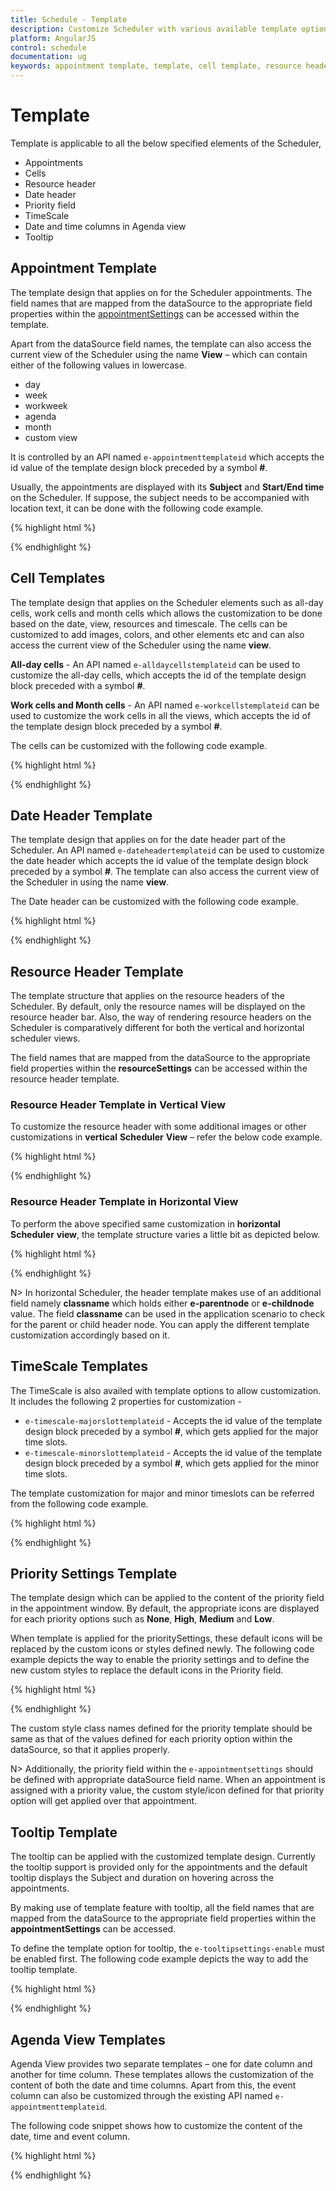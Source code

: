 ```yaml
---
title: Schedule - Template
description: Customize Scheduler with various available template options
platform: AngularJS
control: schedule
documentation: ug
keywords: appointment template, template, cell template, resource header 
---
```

# Template

Template is applicable to all the below specified elements of the Scheduler,

* Appointments
* Cells
* Resource header
* Date header
* Priority field
* TimeScale
* Date and time columns in Agenda view
* Tooltip

## Appointment Template

The template design that applies on for the Scheduler appointments. The field names that are mapped from the dataSource to the appropriate field properties within the [appointmentSettings](/api/js/ejschedule#members:appointmentsettings) can be accessed within the template.

Apart from the dataSource field names, the template can also access the current view of the Scheduler using the name **View** – which can contain either of the following values in lowercase. 

* day
* week
* workweek
* agenda
* month
* custom view

It is controlled by an API named `e-appointmenttemplateid` which accepts the id value of the template design block preceded by a symbol **#**.

Usually, the appointments are displayed with its **Subject** and **Start/End time** on the Scheduler. If suppose, the subject needs to be accompanied with location text, it can be done with the following code example.

{% highlight html %}

<!DOCTYPE html>
<html lang="en" xmlns="http://www.w3.org/1999/xhtml" ng-app="ScheduleApp">
<head>
    <!-- Dependency file references -->
</head>
<body>
    <div ng-controller="ScheduleCtrl">
        <ej-schedule id="Schedule1" e-width="100%" e-height="525px" e-currentdate="setDate" e-appointmentsettings-datasource="dataSource" e-appointmenttemplateid="#apptemplate">
        </ej-schedule>
    </div>
    <script id="apptemplate" type="text/x-jsrender">
        {{"{{"}}if View !== "agenda"{{}}}}
        <div style="height:100%; background-color:orange; margin-left: 5px;">
            <div style="margin-left: 2px;">{{"{{"}}:Subject{{}}}}</div>
            <div style="margin-left: 2px;">{{"{{"}}:Location{{}}}}</div>
        </div>
        {{"{{"}}else{{}}}}
        <div>{{"{{"}}:Subject{{}}}}, {{"{{"}}:Location{{}}}}</div>
        {{"{{"}}/if{{"}}"}}
    </script>
    <script type="text/javascript">
        angular.module('ScheduleApp', ['ejangular']).controller('ScheduleCtrl', function ($scope) {
            $scope.dataSource = [{
                Id: 1,
                Subject: "Wild Discovery",
                StartTime: new Date(2017, 1, 7, 9, 00),
                EndTime: new Date(2017, 1, 7, 10, 30)
            }];
            $scope.setDate = new Date(2017, 1, 7);
        });
    </script>
</body>
</html>

{% endhighlight %}

## Cell Templates

The template design that applies on the Scheduler elements such as all-day cells, work cells and month cells which allows the customization to be done based on the date, view, resources and timescale. The cells can be customized to add images, colors, and other elements etc and can also access the current view of the Scheduler using the name **view**.

**All-day cells** - An API named `e-alldaycellstemplateid` can be used to customize the all-day cells, which accepts the id of the template design block preceded with a symbol **#**.

**Work cells and Month cells** - An API named `e-workcellstemplateid` can be used to customize the work cells in all the views, which accepts the id of the template design block preceded by a symbol **#**. 

The cells can be customized with the following code example.

{% highlight html %}

<!DOCTYPE html>
<html lang="en" xmlns="http://www.w3.org/1999/xhtml" ng-app="ScheduleApp">
<head>
    <!-- Dependency file references -->
</head>
<body>
    <div ng-controller="ScheduleCtrl">
        <ej-schedule id="Schedule1" e-width="100%" e-height="525px" e-currentdate="setDate" e-appointmentsettings-datasource="dataSource" e-alldaycellstemplateid="#alldayTemplate" e-workcellstemplateid="#workTemplate">
        </ej-schedule>
    </div>
    <!-- Template for All-day cells -->
    <script id="alldayTemplate" type="text/x-jsrender">
        <div class="e-icon e-scheduleallday" style="opacity:0.5"></div>
        <span style="opacity:0.5">AllDay</span>
    </script>
    <!-- Template for Workcells and Monthcells -->
    <script id="workTemplate" type="text/x-jsrender">
        {{"{{"}}if resource.classname == 'e-parentnode'{{}}}}
        {{"{{"}}:resource.text{{}}}}
        {{"{{"}}else{{}}}}
        {{"{{"}}if date.getDay() == 0 || date.getDay() == 6{{}}}}
        <div style="background-color:lightblue">Weekend</div>
        {{"{{"}}else{{}}}}
        {{"{{"}}if view == 'month' && resource.text == 'Party Hall-A' && date.getDay() == 5{{}}}}
        <div style="background-color:burlywood">Meeting</div>
        {{"{{"}}else resource.text != 'Party Hall-B' && date.getDate() == 15{{}}}}
        <div style="background-color:thistle">Holiday</div>
        {{"{{"}}else view != 'month' && resource.text == 'Party Hall-A' && date.getDay() == 5 && date.getHours() == 10{{}}}}
        <div style="background-color:burlywood">Meeting</div>
        {{"{{"}}else view == 'month' && resource.text == 'Party Hall-B' && date.getDay() == 5{{}}}}
        <div style="background-color:lightblue">Conf.</div>
        {{"{{"}}else resource.text == 'Party Hall-B' && date.getDate() == 16{{}}}}
        <div style="background-color:darkkhaki">Happyday</div>
        {{"{{"}}else view != 'month' && resource.text == 'Party Hall-B' && date.getDay() == 5 && date.getHours() == 12{{}}}}
        <div style="background-color:goldenrod">Conf.</div>
        {{"{{"}}else date.getDate() == 10 && date.getMonth() == 11{{}}}}
        <div style="background-color:palegreen">Day Spl</div>
        {{"{{"}}else date.getDate() == 25 && date.getMonth() == 11{{}}}}
        <div style="background-color:sandybrown">Christmas</div>
        {{"{{"}}/if{{}}}}
        {{"{{"}}/if{{}}}}
        {{"{{"}}/if{{}}}}
    </script>
    <script type="text/javascript">
        angular.module('ScheduleApp', ['ejangular']).controller('ScheduleCtrl', function ($scope) {
            $scope.dataSource = [{
                Id: 1,
                Subject: "Wild Discovery",
                StartTime: new Date(2017, 1, 7, 9, 00),
                EndTime: new Date(2017, 1, 7, 10, 30)
            }];
            $scope.setDate = new Date(2017, 1, 7);
        });
    </script>
</body>
</html>

{% endhighlight %}

## Date Header Template

The template design that applies on for the date header part of the Scheduler. An API named `e-dateheadertemplateid` can be used to customize the date header which accepts the id value of the template design block preceded by a symbol **#**. The template can also access the current view of the Scheduler in using the name **view**.

The Date header can be customized with the following code example.

{% highlight html %}

<!DOCTYPE html>
<html lang="en" xmlns="http://www.w3.org/1999/xhtml" ng-app="ScheduleApp">
<head>
    <!-- Dependency file references -->
</head>
<body>
    <div ng-controller="ScheduleCtrl">
        <ej-schedule id="Schedule1" e-width="100%" e-height="525px" e-currentdate="setDate" e-appointmentsettings-datasource="dataSource" e-dateheadertemplateid="#dateTemplate">
        </ej-schedule>
    </div>
    <!-- Template for Dateheader -->
    <script id="dateTemplate" type="text/x-jsrender">
        <div>{{"{{"}}:~dTemplate(date){{}}}}</div>
    </script>
    <script type="text/javascript">
        angular.module('ScheduleApp', ['ejangular']).controller('ScheduleCtrl', function ($scope) {
            $scope.dataSource = [{
                Id: 1,
                Subject: "Wild Discovery",
                StartTime: new Date(2017, 1, 7, 9, 00),
                EndTime: new Date(2017, 1, 7, 10, 30)
            }];
            $scope.setDate = new Date(2017, 1, 7);
        });
        function _dateFormat(date) {
            var dFormat = ej.format(new Date(date), "dd/MM");
            return dFormat;
        }
        $.views.helpers({ dTemplate: _dateFormat });
    </script>
</body>
</html>
    
{% endhighlight %}

## Resource Header Template

The template structure that applies on the resource headers of the Scheduler. By default, only the resource names will be displayed on the resource header bar. Also, the way of rendering resource headers on the Scheduler is comparatively different for both the vertical and horizontal scheduler views. 

The field names that are mapped from the dataSource to the appropriate field properties within the **resourceSettings** can be accessed within the resource header template.

### Resource Header Template in Vertical View

To customize the resource header with some additional images or other customizations in **vertical** **Scheduler** **View** – refer the below code example.

{% highlight html %}

<!DOCTYPE html>
<html lang="en" xmlns="http://www.w3.org/1999/xhtml" ng-app="ScheduleApp">
<head>
    <!-- Dependency file references -->
</head>
<body>
    <div ng-controller="ScheduleCtrl">
        <ej-schedule id="Schedule1" e-width="100%" e-height="525px" e-currentdate="setDate" e-appointmentsettings-datasource="dataSource" e-appointmentsettings-resourcefields="roomId" e-resourceheadertemplateid="#resTemplate" e-group="group">
            <e-resources>
                <e-resource e-field="roomId" e-title="Room" e-name="Rooms" e-resourcesettings="resourcedata"></e-resource>
            </e-resources>
        </ej-schedule>
    </div>
    <script id="resTemplate" type="text/x-jsrender">
        <div style="height:100%">
            <div style="width:15px;height:15px;margin-left:275px;margin-top:2px;float:left;background:{{"{{"}}:ResourceColor{{}}}};"></div><div style="float:left;margin-left:5px;">{{"{{"}}:ResourceText{{}}}}</div>
        </div>
    </script>
    <script type="text/javascript">
        angular.module('ScheduleApp', ['ejangular']).controller('ScheduleCtrl', function ($scope) {
            $scope.group = {
                resources: ["Rooms"]
            }
            $scope.resourcedata = {
                dataSource: [{
                    ResourceText: "ROOM1",
                    id: 1,
                    ResourceColor: "orange"
                }, {
                    ResourceText: "ROOM2",
                    id: 2,
                    ResourceColor: "#56ca85"
                }],
                text: "ResourceText",
                id: "id",
                color: "ResourceColor"
            };
            $scope.dataSource = [{
                Id: 1,
                Subject: "Wild Discovery",
                StartTime: new Date(2017, 1, 7, 9, 00),
                EndTime: new Date(2017, 1, 7, 10, 30),
                roomId: 2
            }];
            $scope.setDate = new Date(2017, 1, 7);
        });
    </script>
</body>
</html>

{% endhighlight %}

### Resource Header Template in Horizontal View

To perform the above specified same customization in **horizontal** **Scheduler** **view**, the template structure varies a little bit as depicted below.

{% highlight html %}

<!DOCTYPE html>
<html lang="en" xmlns="http://www.w3.org/1999/xhtml" ng-app="ScheduleApp">
<head>
    <!-- Dependency file references -->
</head>
<body>
    <div ng-controller="ScheduleCtrl">
        <ej-schedule id="Schedule1" e-width="100%" e-height="525px" e-orientation="horizontal" e-currentdate="setDate" e-appointmentsettings-datasource="dataSource" e-appointmentsettings-resourcefields="roomId" e-resourceheadertemplateid="#resTemplate" e-group="group">
            <e-resources>
                <e-resource e-field="roomId" e-title="Room" e-name="Rooms" e-resourcesettings="resourcedata"></e-resource>
            </e-resources>
        </ej-schedule>
    </div>
    <script id="resTemplate" type="text/x-jsrender">
        <div style="height:100%">
            <div style="width:15px;height:15px;margin-right:5px;margin-top:2px;float:left;background:{{"{{"}}:ResColor{{}}}};"></div><div>{{"{{"}}:ResText{{}}}}</div>
        </div>
    </script>
    <script type="text/javascript">
        angular.module('ScheduleApp', ['ejangular']).controller('ScheduleCtrl', function ($scope) {
            $scope.group = {
                resources: ["Rooms"]
            }
            $scope.resourcedata = {
                dataSource: [{
                    ResText: "ROOM1",
                    id: 1,
                    ResColor: "orange"
                }, {
                    ResText: "ROOM2",
                    id: 2,
                    ResColor: "#56ca85"
                }],
                text: "ResText",
                id: "id",
                color: "ResColor"
            };
            $scope.dataSource = [{
                Id: 1,
                Subject: "Wild Discovery",
                StartTime: new Date(2017, 1, 7, 9, 00),
                EndTime: new Date(2017, 1, 7, 10, 30),
                roomId: 2
            }];
            $scope.setDate = new Date(2017, 1, 7);
        });
    </script>
</body>
</html>

{% endhighlight %}

N> In horizontal Scheduler, the header template makes use of an additional field namely **classname** which holds either **e-parentnode** or **e-childnode** value. The field **classname** can be used in the application scenario to check for the parent or child header node. You can apply the different template customization accordingly based on it.

## TimeScale Templates

The TimeScale is also availed with template options to allow customization. It includes the following 2 properties for customization -

* `e-timescale-majorslottemplateid` - Accepts the id value of the template design block preceded by a symbol **#**, which gets applied for the major time slots.
* `e-timescale-minorslottemplateid` - Accepts the id value of the template design block preceded by a symbol **#**, which gets applied for the minor time slots.

The template customization for major and minor timeslots can be referred from the following code example.

{% highlight html %}

<!DOCTYPE html>
<html lang="en" xmlns="http://www.w3.org/1999/xhtml" ng-app="ScheduleApp">
<head>
    <!-- Dependency file references -->
</head>
<body>
    <div ng-controller="ScheduleCtrl">
        <ej-schedule id="Schedule1" e-width="100%" e-height="525px" e-currentdate="setDate" e-appointmentsettings-datasource="dataSource"
            e-timescale-enable="true" e-timescale-majorslot="60" e-timescale-majorslottemplateid="#majorTemplate" e-timescale-minorslotcount="6" e-timescale-minorslottemplateid="#minorTemplate">
        </ej-schedule>
    </div>
    <!-- Template for Majorslot -->
    <script id="majorTemplate" type="text/x-jsrender">
        <div>{{"{{"}}:~major(date){{}}}}</div>
    </script>
    <!-- Template for Minorslot -->
    <script id="minorTemplate" type="text/x-jsrender">
        <div>{{"{{"}}:~minor(date){{}}}}</div>
    </script>
    <script type="text/javascript">
        angular.module('ScheduleApp', ['ejangular']).controller('ScheduleCtrl', function ($scope) {
            $scope.dataSource = [{
                Id: 1,
                Subject: "Wild Discovery",
                StartTime: new Date(2017, 1, 7, 9, 00),
                EndTime: new Date(2017, 1, 7, 10, 30)
            }];
            $scope.setDate = new Date(2017, 1, 7);
        });
        function _majorFormat(date) {
            var dFormat = ej.format(new Date(date), "hh:mm");
            return dFormat;
        }
        function _minorFormat(date) {
            var dFormat = ej.format(new Date(date), "hh:mm");
            return dFormat;
        }
        $.views.helpers({
            major: _majorFormat,
            minor: _minorFormat
        });
    </script>
</body>
</html>

{% endhighlight %}

## Priority Settings Template

The template design which can be applied to the content of the priority field in the appointment window. By default, the appropriate icons are displayed for each priority options such as **None**, **High**, **Medium** and **Low**. 

When template is applied for the prioritySettings, these default icons will be replaced by the custom icons or styles defined newly. The following code example depicts the way to enable the priority settings and to define the new custom styles to replace the default icons in the Priority field.

{% highlight html %}

<!DOCTYPE html>
<html lang="en" xmlns="http://www.w3.org/1999/xhtml" ng-app="ScheduleApp">
<head>
    <!-- Dependency file references -->
</head>
<body>
    <div ng-controller="ScheduleCtrl">
        <ej-schedule id="Schedule1" e-width="100%" e-height="525px" e-currentdate="setDate" e-appointmentsettings-datasource="appointments" e-appointmentsettings-priority="Priority"
             e-prioritysettings-enable="true" e-prioritysettings-datasource="priorityDatasource" e-prioritysettings-template="priorityTemplate">
        </ej-schedule>
    </div>
    <script type="text/javascript">
        angular.module('ScheduleApp', ['ejangular']).controller('ScheduleCtrl', function ($scope) {
            $scope.priorityTemplate = "<div class='${value}'></div>";
            $scope.priorityDatasource = [{
                text: "None",
                id: 1,
                value: "none"
            }, {
                text: "Critical",
                id: 2,
                value: "critical"
            }, {
                text: "Ultra Critical",
                id: 3,
                value: "ultracritical"
            }];
            $scope.appointments = [{
                Id: 1,
                Subject: "Wild Discovery",
                StartTime: new Date(2017, 1, 7, 9, 00),
                EndTime: new Date(2017, 1, 7, 10, 30),
                Priority: "critical"
            }];
            $scope.setDate = new Date(2017, 1, 7);
        });
    </script>
    <style type="text/css">
        .critical,
        .ultracritical,
        .none {
            height: 13px;
            width: 13px;
            float: left;
            margin-right: 4px;
            background-repeat: no-repeat;
            background-size: 60px;
            padding: 1px;
            margin-top: 2px;
        }
        .critical {
            background-color: orange;
            background-position: -13px;
        }
        .ultracritical {
            background-color: #56ca85;
            background-position: -59px;
        }
    </style>
</body>
</html>

{% endhighlight %}

The custom style class names defined for the priority template should be same as that of the values defined for each priority option within the dataSource, so that it applies properly.

N> Additionally, the priority field within the `e-appointmentsettings` should be defined with appropriate dataSource field name. When an appointment is assigned with a priority value, the custom style/icon defined for that priority option will get applied over that appointment.

## Tooltip Template

The tooltip can be applied with the customized template design. Currently the tooltip support is provided only for the appointments and the default tooltip displays the Subject and duration on hovering across the appointments. 

By making use of template feature with tooltip, all the field names that are mapped from the dataSource to the appropriate field properties within the **appointmentSettings** can be accessed.

To define the template option for tooltip, the `e-tooltipsettings-enable` must be enabled first. The following code example depicts the way to add the tooltip template.

{% highlight html %}

<!DOCTYPE html>
<html lang="en" xmlns="http://www.w3.org/1999/xhtml" ng-app="ScheduleApp">
<head>
    <!-- Dependency file references -->
</head>
<body>
    <div ng-controller="ScheduleCtrl">
        <ej-schedule id="Schedule1" e-width="100%" e-height="525px" e-currentdate="setDate" e-appointmentsettings-datasource="appointments" e-tooltipsettings-enable="true" e-tooltipsettings-templateid="#tooltipTemplate">
        </ej-schedule>
    </div>
    <script id="tooltipTemplate" type="text/x-jsrender">
        <div style="width:145px">
            <div style="padding-top:3px;">
                <div style="float:left; font:13px Segoe UI; font-weight:bold;">Subject&nbsp;&nbsp;:&nbsp;</div>
                <div style="padding-top:2px; font:12px Segoe UI SemiBold;">{{"{{"}}:Subject{{}}}}</div>
            </div>
            <div style="padding-top:3px">
                <div style="float:left; font:13px Segoe UI; font-weight:bold;">Location:&nbsp;</div>
                <div style="padding-top:2px; font:12px Segoe UI SemiBold;">{{"{{"}}:Location{{}}}}</div>
            </div>
        </div>
    </script>
    <script type="text/javascript">
        angular.module('ScheduleApp', ['ejangular']).controller('ScheduleCtrl', function ($scope) {
            $scope.appointments = [{
                Id: 1,
                Subject: "Wild Discovery",
                StartTime: new Date(2017, 1, 7, 9, 00),
                EndTime: new Date(2017, 1, 7, 10, 30),
                Location: "India"
            }];
            $scope.setDate = new Date(2017, 1, 7);
        });
    </script>
</body>
</html>

{% endhighlight %}

## Agenda View Templates

Agenda View provides two separate templates – one for date column and another for time column. These templates allows the customization of the content of both the date and time columns. Apart from this, the event column can also be customized through the existing API named `e-appointmenttemplateid`.

The following code snippet shows how to customize the content of the date, time and event column.

{% highlight html %}

<!DOCTYPE html>
<html lang="en" xmlns="http://www.w3.org/1999/xhtml" ng-app="ScheduleApp">
<head>
    <!-- Dependency file references -->
</head>
<body>
    <div ng-controller="ScheduleCtrl">
        <ej-schedule id="Schedule1" e-width="100%" e-height="525px" e-currentdate="setDate" e-currentview="agenda" e-appointmentsettings-datasource="appointments" e-appointmenttemplateid="#apptemplate" e-agendaviewsettings-datecolumntemplateid="#datetemplate" e-agendaviewsettings-timecolumntemplateid="#timetemplate">
        </ej-schedule>
    </div>
    <!--Template for date column-->
    <script id="datetemplate" type="text/x-jsrender">
        <div style="height:100%">
            <div>
                <div>{{"{{"}}:~dateDisplay(StartTime){{}}}}</div>
            </div>
        </div>
    </script>
    <!--Template for time column-->
    <script id="timetemplate" type="text/x-jsrender">
        <div style="height:100%">
            <div>
                <div>{{"{{"}}:~timeDisplay(StartTime){{}}}}</div>
            </div>
        </div>
    </script>
    <!--Template for appointment which applies for event column in agenda view.-->
    <script id="apptemplate" type="text/x-jsrender">
        {{"{{"}}if View !== "agenda"{{}}}}
        <div style="height:100%; background-color:orange; margin-left: 5px;">
            <div style="margin-left: 2px;">{{"{{"}}:Subject{{}}}}</div>
            <div style="margin-left: 2px;">{{"{{"}}:Location{{}}}}</div>
        </div>
        {{"{{"}}else{{}}}}
        <div>{{"{{"}}:Subject{{}}}}, {{"{{"}}:Location{{}}}}</div>
        {{"{{"}}/if{{}}}}
    </script>
    <script type="text/javascript">
        angular.module('ScheduleApp', ['ejangular']).controller('ScheduleCtrl', function ($scope) {
            $scope.appointments = [{
                Id: 1,
                Subject: "Wild Discovery",
                StartTime: new Date(2017, 1, 7, 9, 00),
                EndTime: new Date(2017, 1, 7, 10, 30),
                Location: "India"
            }];
            $scope.setDate = new Date(2017, 1, 7);
        });
        function _getDate(date) {
            var dateCol = new Date(date);
            return dateCol.toDateString();
        }
        function _getTime(date) {
            var time = new Date(date);
            return time.toLocaleTimeString();
        }
        //Here, used the helper function to get the date and time value part from the StartTime.
        $.views.helpers({
            dateDisplay: _getDate,
            timeDisplay: _getTime
        });
    </script>
</body>
</html>

{% endhighlight %}
